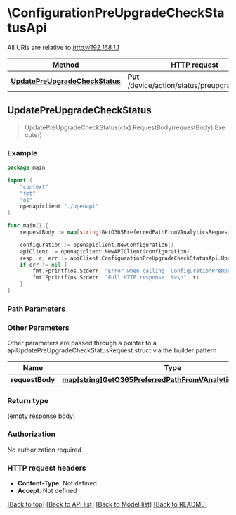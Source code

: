 # \ConfigurationPreUpgradeCheckStatusApi

All URIs are relative to *http://192.168.1.1*

Method | HTTP request | Description
------------- | ------------- | -------------
[**UpdatePreUpgradeCheckStatus**](ConfigurationPreUpgradeCheckStatusApi.md#UpdatePreUpgradeCheckStatus) | **Put** /device/action/status/preupgrade/check | 



## UpdatePreUpgradeCheckStatus

> UpdatePreUpgradeCheckStatus(ctx).RequestBody(requestBody).Execute()





### Example

```go
package main

import (
    "context"
    "fmt"
    "os"
    openapiclient "./openapi"
)

func main() {
    requestBody := map[string]GetO365PreferredPathFromVAnalyticsRequestValue{"key": *openapiclient.NewGetO365PreferredPathFromVAnalyticsRequestValue()} // map[string]GetO365PreferredPathFromVAnalyticsRequestValue |  (optional)

    configuration := openapiclient.NewConfiguration()
    apiClient := openapiclient.NewAPIClient(configuration)
    resp, r, err := apiClient.ConfigurationPreUpgradeCheckStatusApi.UpdatePreUpgradeCheckStatus(context.Background()).RequestBody(requestBody).Execute()
    if err != nil {
        fmt.Fprintf(os.Stderr, "Error when calling `ConfigurationPreUpgradeCheckStatusApi.UpdatePreUpgradeCheckStatus``: %v\n", err)
        fmt.Fprintf(os.Stderr, "Full HTTP response: %v\n", r)
    }
}
```

### Path Parameters



### Other Parameters

Other parameters are passed through a pointer to a apiUpdatePreUpgradeCheckStatusRequest struct via the builder pattern


Name | Type | Description  | Notes
------------- | ------------- | ------------- | -------------
 **requestBody** | [**map[string]GetO365PreferredPathFromVAnalyticsRequestValue**](GetO365PreferredPathFromVAnalyticsRequestValue.md) |  | 

### Return type

 (empty response body)

### Authorization

No authorization required

### HTTP request headers

- **Content-Type**: Not defined
- **Accept**: Not defined

[[Back to top]](#) [[Back to API list]](../README.md#documentation-for-api-endpoints)
[[Back to Model list]](../README.md#documentation-for-models)
[[Back to README]](../README.md)

